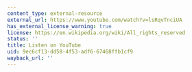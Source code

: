```yaml
---
content_type: external-resource
external_url: https://www.youtube.com/watch?v=lsRqvTnciUA
has_external_license_warning: true
license: https://en.wikipedia.org/wiki/All_rights_reserved
status: ''
title: Listen on YouTube
uid: 9ec6cf13-dd58-4f53-adf6-67468ffb1cf9
wayback_url: ''
---
```

